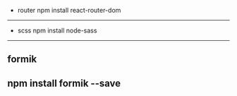 - router
npm install react-router-dom
---------------------------
- scss
npm install node-sass
---------------------------
formik
------
npm install formik --save
---------------------------
